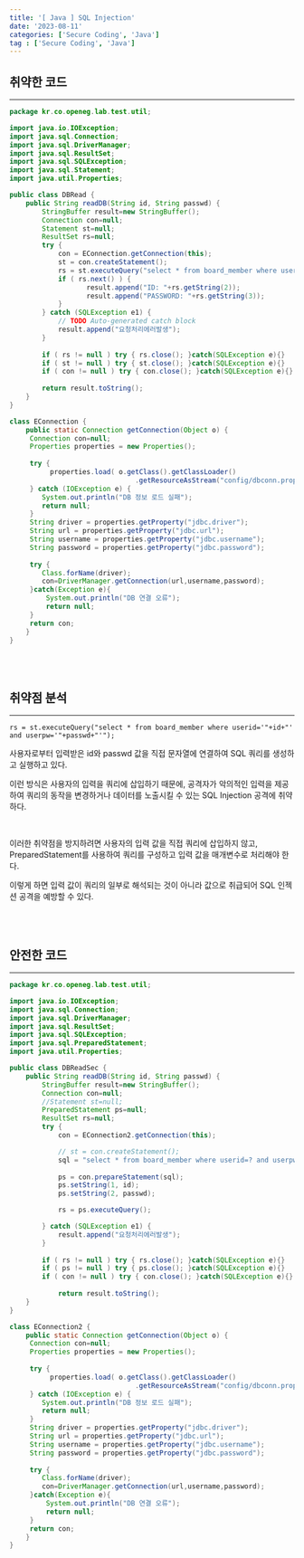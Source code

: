 ```yaml
---
title: '[ Java ] SQL Injection'
date: '2023-08-11'
categories: ['Secure Coding', 'Java']
tag : ['Secure Coding', 'Java']
---
```


## **취약한 코드**
---

```java
package kr.co.openeg.lab.test.util;

import java.io.IOException;
import java.sql.Connection;
import java.sql.DriverManager;
import java.sql.ResultSet;
import java.sql.SQLException;
import java.sql.Statement;
import java.util.Properties;

public class DBRead {
	public String readDB(String id, String passwd) {
		StringBuffer result=new StringBuffer();
		Connection con=null;
		Statement st=null;
		ResultSet rs=null;
		try {
			con = EConnection.getConnection(this);	
			st = con.createStatement();
			rs = st.executeQuery("select * from board_member where userid='"+id+"' and userpw='"+passwd+"'");
   		    if ( rs.next() ) {
			       result.append("ID: "+rs.getString(2));
			       result.append("PASSWORD: "+rs.getString(3));
			}
		} catch (SQLException e1) {
			// TODO Auto-generated catch block
			result.append("요청처리에러발생");
		}
	
		if ( rs != null ) try { rs.close(); }catch(SQLException e){}
		if ( st != null ) try { st.close(); }catch(SQLException e){}
		if ( con != null ) try { con.close(); }catch(SQLException e){}
            
		return result.toString();
	}
}

class EConnection {
    public static Connection getConnection(Object o) {
   	 Connection con=null;
   	 Properties properties = new Properties();
   	 
   	 try {   		 
   	      properties.load( o.getClass().getClassLoader()
   	    		               .getResourceAsStream("config/dbconn.properties"));
   	 } catch (IOException e) {
   		System.out.println("DB 정보 로드 실패");
   	    return null;
   	 }
   	 String driver = properties.getProperty("jdbc.driver");
   	 String url = properties.getProperty("jdbc.url");
   	 String username = properties.getProperty("jdbc.username");
   	 String password = properties.getProperty("jdbc.password");
   
   	 try {
   	    Class.forName(driver); 
   	    con=DriverManager.getConnection(url,username,password);
   	 }catch(Exception e){
   		 System.out.println("DB 연결 오류");
   		 return null;
   	 } 
   	 return con;
    }
} 
```

<br>
<br>

## **취약점 분석**
---

```rs = st.executeQuery("select * from board_member where userid='"+id+"' and userpw='"+passwd+"'");```

사용자로부터 입력받은 id와 passwd 값을 직접 문자열에 연결하여 SQL 쿼리를 생성하고 실행하고 있다.

이런 방식은 사용자의 입력을 쿼리에 삽입하기 때문에, 공격자가 악의적인 입력을 제공하여 쿼리의 동작을 변경하거나 데이터를 노출시킬 수 있는 SQL Injection 공격에 취약하다.

<br>

이러한 취약점을 방지하려면 사용자의 입력 값을 직접 쿼리에 삽입하지 않고, PreparedStatement를 사용하여 쿼리를 구성하고 입력 값을 매개변수로 처리해야 한다.

이렇게 하면 입력 값이 쿼리의 일부로 해석되는 것이 아니라 값으로 취급되어 SQL 인젝션 공격을 예방할 수 있다.

<br>
<br>

## **안전한 코드**
---

```java
package kr.co.openeg.lab.test.util;

import java.io.IOException;
import java.sql.Connection;
import java.sql.DriverManager;
import java.sql.ResultSet;
import java.sql.SQLException;
import java.sql.PreparedStatement;
import java.util.Properties;

public class DBReadSec {
	public String readDB(String id, String passwd) {
		StringBuffer result=new StringBuffer();
		Connection con=null;
		//Statement st=null;
		PreparedStatement ps=null;
		ResultSet rs=null;
		try {
			con = EConnection2.getConnection(this);	

			// st = con.createStatement();
			sql = "select * from board_member where userid=? and userpw=?";
   		    
			ps = con.prepareStatement(sql);
			ps.setString(1, id);
			ps.setString(2, passwd);

			rs = ps.executeQuery();

		} catch (SQLException e1) {
			result.append("요청처리에러발생");
		}
	
		if ( rs != null ) try { rs.close(); }catch(SQLException e){}
		if ( ps != null ) try { ps.close(); }catch(SQLException e){}
		if ( con != null ) try { con.close(); }catch(SQLException e){}
            
			return result.toString();
	}
}

class EConnection2 {
    public static Connection getConnection(Object o) {
   	 Connection con=null;
   	 Properties properties = new Properties();
   	 
   	 try {   		 
   	      properties.load( o.getClass().getClassLoader()
   	    		               .getResourceAsStream("config/dbconn.properties"));
   	 } catch (IOException e) {
   		System.out.println("DB 정보 로드 실패");
   	    return null;
   	 }
   	 String driver = properties.getProperty("jdbc.driver");
   	 String url = properties.getProperty("jdbc.url");
   	 String username = properties.getProperty("jdbc.username");
   	 String password = properties.getProperty("jdbc.password");
   
   	 try {
   	    Class.forName(driver); 
   	    con=DriverManager.getConnection(url,username,password);
   	 }catch(Exception e){
   		 System.out.println("DB 연결 오류");
   		 return null;
   	 } 
   	 return con;
    }
}
```